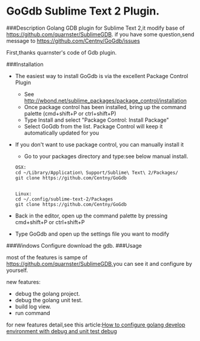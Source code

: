 GoGdb Sublime Text 2 Plugin.
===

###Description
Golang GDB plugin for Sublime Text 2,it modify base of <https://github.com/quarnster/SublimeGDB>.
if you have some question,send message to <https://github.com/Centny/GoGdb/issues>


First,thanks quarnster's code of Gdb plugin.

###Installation
- The easiest way to install GoGdb is via the excellent Package Control Plugin
	- See http://wbond.net/sublime_packages/package_control/installation
	- Once package control has been installed, bring up the command palette (cmd+shift+P or ctrl+shift+P)
	- Type Install and select "Package Control: Install Package"
	- Select GoGdb from the list. Package Control will keep it automatically updated for you
- If you don't want to use package control, you can manually install it
	- Go to your packages directory and type:see below manual install.
	
	```
	OSX:
	cd ~/Library/Application\ Support/Sublime\ Text\ 2/Packages/
	git clone https://github.com/Centny/GoGdb
	
	
	Linux:
	cd ~/.config/sublime-text-2/Packages
	git clone https://github.com/Centny/GoGdb
	```
- Back in the editor, open up the command palette by pressing cmd+shift+P or ctrl+shift+P
- Type GoGdb and open up the settings file you want to modify

###Windows Configure
download the gdb.
###Usage

most of the features is sampe of <https://github.com/quarnster/SublimeGDB>,you can see it and configure by yourself.

new features:
* debug the golang project.
* debug the golang unit test.
* build log view.
* run command

for new features detail,see this article:<a href="https://github.com/Centny/Centny/blob/master/Articles/How%20to%20configure%20golang%20develop%20environment%20with%20debug%20and%20unit%20test%20debug.md">How to configure golang develop environment with debug and unit test debug</a>

